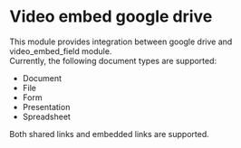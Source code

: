 # Video embed google drive
This module provides integration between google drive and 
video_embed_field module.  
Currently, the following document types are supported:
* Document
* File
* Form
* Presentation
* Spreadsheet

Both shared links and embedded links are supported.
